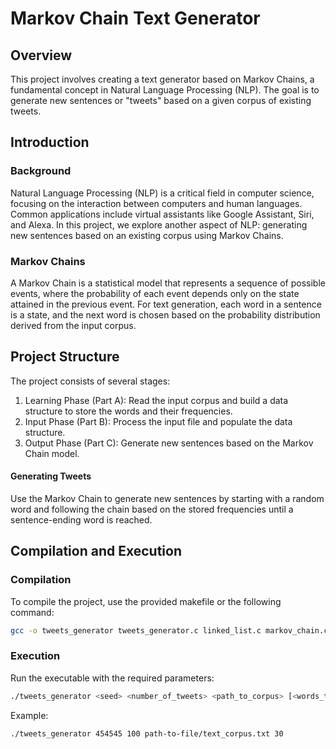 # Markov Chain Text Generator

## Overview

This project involves creating a text generator based on Markov Chains, a fundamental concept in Natural Language Processing (NLP). The goal is to generate new sentences or "tweets" based on a given corpus of existing tweets.


## Introduction

### Background

Natural Language Processing (NLP) is a critical field in computer science, focusing on the interaction between computers and human languages. Common applications include virtual assistants like Google Assistant, Siri, and Alexa. In this project, we explore another aspect of NLP: generating new sentences based on an existing corpus using Markov Chains.

### Markov Chains

A Markov Chain is a statistical model that represents a sequence of possible events, where the probability of each event depends only on the state attained in the previous event. For text generation, each word in a sentence is a state, and the next word is chosen based on the probability distribution derived from the input corpus.

## Project Structure

The project consists of several stages:
1. Learning Phase (Part A): Read the input corpus and build a data structure to store the words and their frequencies.
2. Input Phase (Part B): Process the input file and populate the data structure.
3. Output Phase (Part C): Generate new sentences based on the Markov Chain model.


#### Generating Tweets

Use the Markov Chain to generate new sentences by starting with a random word and following the chain based on the stored frequencies until a sentence-ending word is reached.


## Compilation and Execution

### Compilation

To compile the project, use the provided makefile or the following command:

```bash
gcc -o tweets_generator tweets_generator.c linked_list.c markov_chain.c
```

### Execution

Run the executable with the required parameters:

```bash
./tweets_generator <seed> <number_of_tweets> <path_to_corpus> [<words_to_read>]
```

Example:

```bash
./tweets_generator 454545 100 path-to-file/text_corpus.txt 30
```


